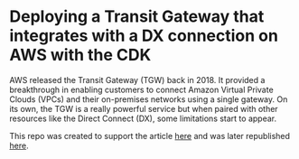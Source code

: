 # Deploying a Transit Gateway that integrates with a DX connection on AWS with the CDK

AWS released the Transit Gateway (TGW) back in 2018. It provided a breakthrough in enabling customers to connect Amazon Virtual Private Clouds (VPCs) and their on-premises networks using a single gateway. On its own, the TGW is a really powerful service but when paired with other resources like the Direct Connect (DX), some limitations start to appear.

This repo was created to support the article [here](https://www.sentiatechblog.com/deploying-a-transit-gateway-that-integrates-with-a-dx-connection-on-aws-with) and was later republished [here](https://blog.techinthe.cloud/deploying-a-transit-gateway-that-integrates-with-a-dx-connection-on-aws-with-the-cdk).
